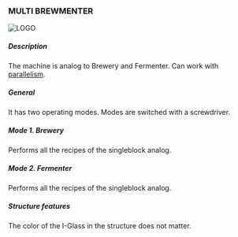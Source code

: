 ### MULTI BREWMENTER

![LOGO](https://raw.githubusercontent.com/GT-IMPACT/impact-front/main/public/media/gregtech/ParBrew.png)

##### Description

The machine is analog to Brewery and Fermenter. Can work with [parallelism](#/mechanics#parallelism).

##### General

It has two operating modes. Modes are switched with a screwdriver.

##### Mode 1. Brewery

Performs all the recipes of the singleblock analog.

##### Mode 2. Fermenter

Performs all the recipes of the singleblock analog.

##### Structure features

The color of the I-Glass in the structure does not matter.
